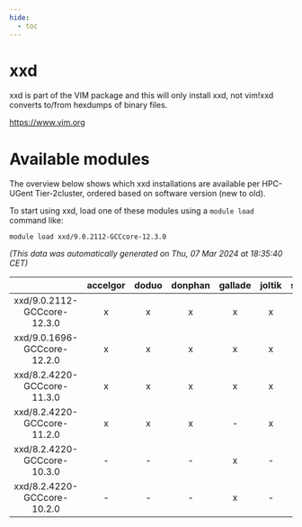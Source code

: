 ```yaml
---
hide:
  - toc
---
```


xxd
===


xxd is part of the VIM package and this will only install xxd, not vim!xxd converts to/from hexdumps of binary files.

https://www.vim.org
# Available modules


The overview below shows which xxd installations are available per HPC-UGent Tier-2cluster, ordered based on software version (new to old).

To start using xxd, load one of these modules using a `module load` command like:

```shell
module load xxd/9.0.2112-GCCcore-12.3.0
```

*(This data was automatically generated on Thu, 07 Mar 2024 at 18:35:40 CET)*  

| |accelgor|doduo|donphan|gallade|joltik|skitty|
| :---: | :---: | :---: | :---: | :---: | :---: | :---: |
|xxd/9.0.2112-GCCcore-12.3.0|x|x|x|x|x|x|
|xxd/9.0.1696-GCCcore-12.2.0|x|x|x|x|x|x|
|xxd/8.2.4220-GCCcore-11.3.0|x|x|x|x|x|x|
|xxd/8.2.4220-GCCcore-11.2.0|x|x|x|-|x|x|
|xxd/8.2.4220-GCCcore-10.3.0|-|-|-|x|-|-|
|xxd/8.2.4220-GCCcore-10.2.0|-|-|-|x|-|-|

